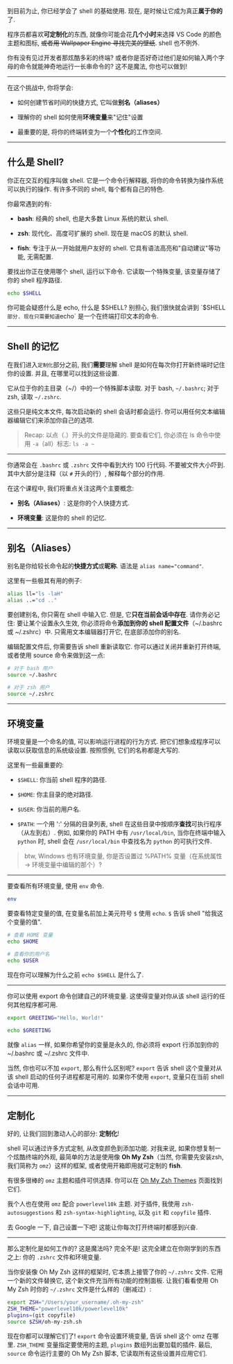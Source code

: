 到目前为止, 你已经学会了 shell 的基础使用. 现在, 是时候让它成为真正**属于你的**了. 

程序员都喜欢**可定制化**的东西, 就像你可能会花**几个小时**来选择 VS Code 的颜色主题和图标, ~~或者用 Wallpaper Engine 寻找完美的壁纸~~. shell 也不例外. 

你有没有见过开发者那炫酷多彩的终端? 或者你是否好奇过他们是如何输入两个字母的命令就能神奇地运行一长串命令的? 这不是魔法, 你也可以做到! 

---

在这个挑战中, 你将学会: 

- 如何创建节省时间的快捷方式, 它叫做**别名（aliases）**

- 理解你的 shell 如何使用**环境变量**来"记住"设置

- 最重要的是, 将你的终端转变为一个**个性化**的工作空间. 

---

## 什么是 Shell? 

你正在交互的程序叫做 shell. 它是一个命令行解释器, 将你的命令转换为操作系统可以执行的操作. 有许多不同的 shell, 每个都有自己的特色. 

你最常遇到的有: 

- **bash**: 经典的 shell, 也是大多数 Linux 系统的默认 shell. 

- **zsh**: 现代化、高度可扩展的 shell. 现在是 macOS 的默认 shell. 

- **fish**: 专注于从一开始就用户友好的 shell. 它具有语法高亮和"自动建议"等功能, 无需配置. 

要找出你正在使用哪个 shell, 运行以下命令. 它读取一个特殊变量, 该变量存储了你的 shell 程序路径. 

```bash
echo $SHELL
```

你可能会疑惑什么是 echo, 什么是 $SHELL? 别担心, 我们很快就会讲到 `$SHELL` 部分. 现在只需要知道 `echo` 是一个在终端打印文本的命令. 

---

## Shell 的记忆

在我们进入`定制化`部分之前, 我们**需要**理解 shell 是如何在每次你打开新终端时记住你的设置. 并且, 在哪里可以找到这些设置. 

它从位于你的主目录（~/）中的一个特殊脚本读取. 对于 bash, `~/.bashrc`; 对于 zsh, 读取 `~/.zshrc`. 

这些只是纯文本文件, 每次启动新的 shell 会话时都会运行. 你可以用任何文本编辑器编辑它们来添加你自己的选项. 

> Recap: 以点（.）开头的文件是隐藏的. 要查看它们, 你必须在 ls 命令中使用 `-a`（all）标志: `ls -a ~`

---

你通常会在 `.bashrc` 或 `.zshrc` 文件中看到大约 100 行代码. 不要被文件大小吓到. 其中大部分是注释（以 `#` 开头的行）, 解释每个部分的作用. 

在这个课程中, 我们将重点关注这两个主要概念: 

- **别名（Aliases）**: 这是你的个人快捷方式. 

- **环境变量**: 这是你的 shell 的记忆. 

---

## 别名（Aliases）

别名是你给较长命令起的**快捷方式**或**昵称**. 语法是 `alias name="command"`. 

这里有一些极其有用的例子: 

```bash
alias ll="ls -laH"
alias ..="cd .."
```

要创建别名, 你只需在 shell 中输入它. 但是, 它**只在当前会话中存在**. 请你务必记住: 要让某个设置永久生效, 你必须将命令**添加到你的 shell 配置文件**（~/.bashrc 或 ~/.zshrc）中. 只需用文本编辑器打开它, 在底部添加你的别名. 

编辑配置文件后, 你需要告诉 shell 重新读取它. 你可以通过关闭并重新打开终端, 或者使用 source 命令来做到这一点: 

```bash
# 对于 bash 用户
source ~/.bashrc

# 对于 zsh 用户
source ~/.zshrc
```
---

## 环境变量

环境变量是一个命名的值, 可以影响运行进程的行为方式. 把它们想象成程序可以读取以获取信息的系统级设置. 按照惯例, 它们的名称都是大写的. 

这里有一些最重要的: 

- `$SHELL`: 你当前 shell 程序的路径. 

- `$HOME`: 你主目录的绝对路径. 

- `$USER`: 你当前的用户名. 

- `$PATH`: 一个用 ':' 分隔的目录列表, shell 在这些目录中按顺序**查找**可执行程序（从左到右）. 例如, 如果你的 PATH 中有 `/usr/local/bin`, 当你在终端中输入 `python` 时, shell 会在 `/usr/local/bin` 中查找名为 `python` 的可执行文件. 

> btw, Windows 也有环境变量, 你是否设置过 %PATH% 变量（在系统属性 -> 环境变量中编辑的那个）? 

---

要查看所有环境变量, 使用 `env` 命令. 

```bash
env
```

要查看特定变量的值, 在变量名前加上美元符号 `$` 使用 `echo`. `$` 告诉 shell "给我这个变量的值". 

```bash
# 查看 HOME 变量
echo $HOME

# 查看你的用户名
echo $USER
```

现在你可以理解为什么之前 `echo $SHELL` 是什么了. 

---

你可以使用 export 命令创建自己的环境变量. 这使得变量对你从该 shell 运行的任何其他程序都可用. 

```bash
export GREETING="Hello, World!"

echo $GREETING
```

就像 `alias` 一样, 如果你希望你的变量是永久的, 你必须将 export 行添加到你的 ~/.bashrc 或 ~/.zshrc 文件中. 

当然, 你也可以不加 `export`, 那么有什么区别呢? `export` 告诉 shell 这个变量对从该 shell 启动的任何子进程都是可用的. 如果你不使用 `export`, 变量只在当前 shell 会话中可用.

---

## 定制化

好的, 让我们回到激动人心的部分: **定制化**! 

shell 可以通过许多方式定制, 从改变颜色到添加功能. 对我来说, 如果你想复制一个炫酷终端的外观, 最简单的方法是使用像 **Oh My Zsh**（当然, 你需要先安装zsh, 我们简称为 `omz`）这样的框架, 或者使用开箱即用就可定制的 **fish**. 

有很多很棒的 `omz` 主题和插件可供选择. 你可以在 [Oh My Zsh Themes](https://github.com/ohmyzsh/ohmyzsh/wiki/Themes) 页面找到它们. 

我个人也在使用 `omz` 配合 `powerlevel10k` 主题. 对于插件, 我使用 `zsh-autosuggestions` 和 `zsh-syntax-highlighting`, 以及 `git` 和 `copyfile` 插件. 

去 Google 一下, 自己设置一下吧! 这能让你每次打开终端时都感到兴奋. 

---

那么定制化是如何工作的? 这是魔法吗? 完全不是! 这完全建立在你刚学到的东西之上: 你的 `.zshrc` 文件和环境变量. 

当你安装像 Oh My Zsh 这样的框架时, 它本质上接管了你的 `~/.zshrc` 文件. 它用一个新的文件替换它, 这个新文件充当所有功能的控制面板. 让我们看看使用 Oh My Zsh 时你的 `~/.zshrc` 文件是什么样的（删减过）: 

```bash
export ZSH="/Users/your_username/.oh-my-zsh"
ZSH_THEME="powerlevel10k/powerlevel10k"
plugins=(git copyfile)
source $ZSH/oh-my-zsh.sh
```

现在你都可以理解它们了! `export` 命令设置环境变量, 告诉 shell 这个 omz 在哪里. `ZSH_THEME` 变量指定要使用的主题, `plugins` 数组列出要加载的插件. 最后, `source` 命令运行主要的 Oh My Zsh 脚本, 它读取所有这些设置并应用它们.
